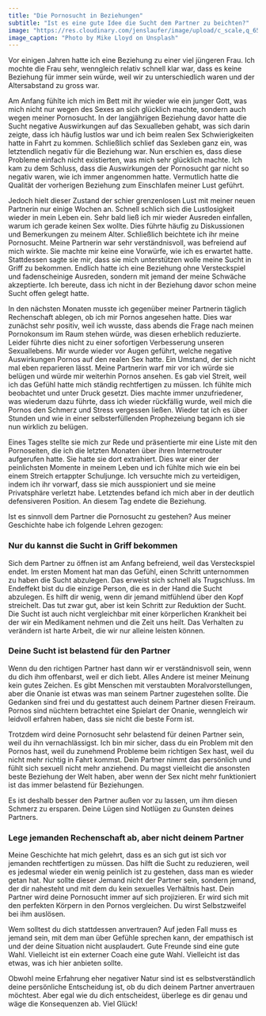 ```yaml
---
title: "Die Pornosucht in Beziehungen"
subtitle: "Ist es eine gute Idee die Sucht dem Partner zu beichten?"
image: "https://res.cloudinary.com/jenslaufer/image/upload/c_scale,q_65,w_800/v1580918820/mike-lloyd-ksWKFRLi85I-unsplash.jpg"
image_caption: "Photo by Mike Lloyd on Unsplash"
---
```


Vor einigen Jahren hatte ich eine Beziehung zu einer viel jüngeren Frau. Ich mochte die Frau sehr, wenngleich relativ schnell klar war, dass es keine Beziehung
für immer sein würde, weil wir zu unterschiedlich waren und der Altersabstand zu gross war.

Am Anfang fühlte ich mich im Bett mit ihr wieder wie ein junger Gott, was mich nicht nur wegen des Sexes an sich glücklich
machte, sondern auch wegen meiner Pornosucht. In der langjährigen Beziehung davor hatte die Sucht negative Auswirkungen auf das Sexualleben gehabt, was sich darin
zeigte, dass ich häufig lustlos war und ich beim realen Sex Schwierigkeiten hatte in Fahrt zu kommen. Schließlich schlief das Sexleben ganz ein, was
letztendlich negativ für die Beziehung war. Nun erschien es, dass diese Probleme einfach nicht existierten, was mich sehr glücklich machte. Ich kam zu dem Schluss,
dass die Auswirkungen der Pornosucht gar nicht so negativ waren, wie ich immer angenommen hatte. Vermutlich hatte die Qualität der vorherigen Beziehung zum Einschlafen meiner Lust geführt.

Jedoch hielt dieser Zustand der schier grenzenlosen Lust mit meiner neuen Partnerin nur einige Wochen an. Schnell schlich sich die Lustlosigkeit wieder in mein Leben ein. Sehr bald ließ ich mir wieder Ausreden einfallen, warum ich gerade keinen Sex wollte. Dies führte häufig zu Diskussionen und Bemerkungen zu meinem Alter. Schließlich beichtete ich ihr meine Pornosucht. Meine Partnerin war sehr verständnisvoll, was befreiend auf mich wirkte. Sie machte mir keine eine Vorwürfe, wie ich es erwartet hatte. Stattdessen sagte sie mir, dass sie mich unterstützen wolle meine Sucht in Griff zu bekommen. Endlich hatte ich eine Beziehung ohne Versteckspiel und fadenscheinige Ausreden, sondern mit jemand der meine Schwäche akzeptierte. Ich bereute, dass ich nicht in der Beziehung davor schon meine Sucht offen gelegt hatte.

In den nächsten Monaten musste ich gegenüber meiner Partnerin täglich Rechenschaft ablegen, ob ich mir Pornos angesehen hatte. Dies war zunächst sehr positiv, weil ich wusste, dass abends die Frage nach meinen Pornokonsum im Raum stehen würde, was diesen erheblich reduzierte. Leider führte dies nicht zu einer sofortigen Verbesserung unseren Sexuallebens. Mir wurde wieder vor Augen geführt, welche negative Auswirkungen Pornos auf den realen Sex hatte. Ein Umstand, der sich nicht mal eben reparieren lässt. Meine Partnerin warf mir vor ich würde sie belügen und würde mir weiterhin Pornos ansehen. Es gab viel Streit, weil ich das Gefühl hatte mich ständig rechtfertigen zu müssen. Ich fühlte mich beobachtet und unter Druck gesetzt. Dies machte immer unzufriedener, was wiederum dazu führte, dass ich wieder rückfällig wurde, weil mich die Pornos den Schmerz und Stress vergessen ließen. Wieder tat ich es über Stunden und wie in einer selbsterfüllenden Prophezeiung begann ich sie nun wirklich zu belügen.

Eines Tages stellte sie mich zur Rede und präsentierte mir eine Liste mit den Pornoseiten, die ich die letzten Monaten über ihren Internetrouter aufgerufen hatte. Sie hatte sie dort extrahiert. Dies war einer der peinlichsten Momente in meinem Leben und ich fühlte mich wie ein bei einem Streich ertappter Schuljunge. Ich versuchte mich zu verteidigen, indem ich ihr vorwarf, dass sie mich ausspioniert und sie meine Privatsphäre verletzt habe. Letztendes befand ich mich aber in der deutlich defensiveren Position. An diesem Tag endete die Beziehung.

Ist es sinnvoll dem Partner die Pornosucht zu gestehen? Aus meiner Geschichte habe ich folgende Lehren gezogen:

### Nur du kannst die Sucht in Griff bekommen

Sich dem Partner zu öffnen ist am Anfang befreiend, weil das Versteckspiel endet. Im ersten Moment hat man das Gefühl, einen Schritt unternommen zu haben die Sucht abzulegen. Das erweist sich schnell als Trugschluss. Im Endeffekt bist du die einzige Person, die es in der Hand die Sucht abzulegen. Es hilft dir wenig, wenn dir jemand mitfühlend über den Kopf streichelt. Das tut zwar gut, aber ist kein Schritt zur Reduktion der Sucht. Die Sucht ist auch nicht vergleichbar mit einer körperlichen Krankheit bei der wir ein Medikament nehmen und die Zeit uns heilt. Das Verhalten zu verändern ist harte Arbeit, die wir nur alleine leisten können.

### Deine Sucht ist belastend für den Partner

Wenn du den richtigen Partner hast dann wir er verständnisvoll sein, wenn du dich ihm offenbarst, weil er dich liebt. Alles Andere ist meiner Meinung kein gutes Zeichen. Es gibt Menschen mit verstaubten Moralvorstellungen, aber die Onanie ist etwas was man seinem Partner zugestehen sollte. Die Gedanken sind frei und du gestattest auch deinem Partner diesen Freiraum. Pornos sind nüchtern betrachtet eine Spielart der Onanie, wenngleich wir leidvoll erfahren haben, dass sie nicht die beste Form ist.

Trotzdem wird deine Pornosucht sehr belastend für deinen Partner sein, weil du ihn vernachlässigst. Ich bin mir sicher, dass du ein Problem mit den Pornos hast, weil du zunehmend Probleme beim richtigen Sex hast, weil du nicht mehr richtig in Fahrt kommst. Dein Partner nimmt das persönlich und fühlt sich sexuell nicht mehr anziehend. Du magst vielleicht die ansonsten beste Beziehung der Welt haben, aber wenn der Sex nicht mehr funktioniert ist das immer belastend für Beziehungen.

Es ist deshalb besser den Partner außen vor zu lassen, um ihm diesen Schmerz zu ersparen. Deine Lügen sind Notlügen zu Gunsten deines Partners.

### Lege jemanden Rechenschaft ab, aber nicht deinem Partner

Meine Geschichte hat mich gelehrt, dass es an sich gut ist sich vor jemanden rechtfertigen zu müssen. Das hilft die Sucht zu reduzieren, weil es jedesmal wieder ein wenig peinlich ist zu gestehen, dass man es wieder getan hat. Nur sollte dieser Jemand nicht der Partner sein, sondern jemand, der dir nahesteht und mit dem du kein sexuelles Verhältnis hast. Dein Partner wird deine Pornosucht immer auf sich projizieren. Er wird sich mit den perfekten Körpern in den Pornos vergleichen. Du wirst Selbstzweifel bei ihm auslösen.

Wem solltest du dich stattdessen anvertrauen? Auf jeden Fall muss es jemand sein, mit dem man über Gefühle sprechen kann, der empathisch ist und der deine Situation nicht ausplaudert. Gute Freunde sind eine gute Wahl. Vielleicht ist ein externer Coach eine gute Wahl. Vielleicht ist das etwas, was ich hier anbieten sollte.

Obwohl meine Erfahrung eher negativer Natur sind ist es selbstverständlich deine persönliche Entscheidung ist, ob du dich deinem Partner anvertrauen möchtest. Aber egal wie du dich entscheidest, überlege es dir genau und wäge die Konsequenzen ab. Viel Glück!
